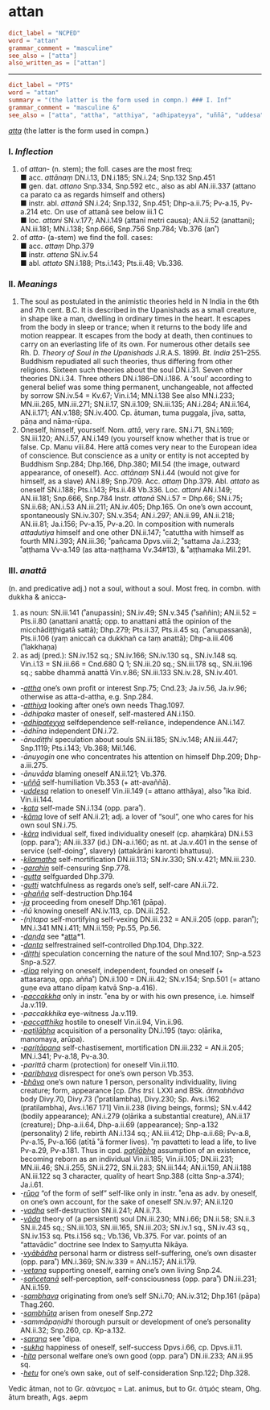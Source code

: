 # attan

``` toml
dict_label = "NCPED"
word = "attan"
grammar_comment = "masculine"
see_also = ["atta"]
also_written_as = ["attan"]
```

--------------------

``` toml
dict_label = "PTS"
word = "attan"
summary = "(the latter is the form used in compn.) ### I. Inf"
grammar_comment = "masculine &"
see_also = ["atta", "attha", "atthiya", "adhipateyya", "uññā", "uddesa", "kata", "kāma", "kāra", "kilamatha", "garahin", "gutta", "gutti", "ghañña", "ja", "daṇḍa", "atta", "danta", "diṭṭhi", "dīpa", "paccakkha", "paccatthika", "paṭilābha", "paritāpana", "paribhava", "bhāva", "paṭilābha", "rūpa", "vadha", "vāda", "vyābādha", "vetana", "sañcetanā", "sambhava", "sambhūta", "saraṇa", "sukha", "hita", "hetu"]
```

*[atta](atta.md)* (the latter is the form used in compn.)

### I. *Inflection* ###

1. of *attan\-* (n. stem); the foll. cases are the most freq:  
   ■ acc. *attānaṃ* DN.i.13, DN.i.185; SN.i.24; Snp.132 Snp.451  
   ■ gen. dat. *attano* Snp.334, Snp.592 etc., also as abl AN.iii.337 (attano ca parato ca as regards himself and others)  
   ■ instr. abl. *attanā* SN.i.24; Snp.132, Snp.451; Dhp\-a.ii.75; Pv\-a.15, Pv\-a.214 etc. On use of attanā see below iii.1 C  
   ■ loc. *attani* SN.v.177; AN.i.149 (attanī metri causa); AN.ii.52 (anattani); AN.iii.181; MN.i.138; Snp.666, Snp.756 Snp.784; Vb.376 (an˚)
2. of *atta\-* (a\-stem) we find the foll. cases:  
   ■ acc. *attaṃ* Dhp.379  
   ■ instr. *attena* SN.iv.54  
   ■ abl. *attato* SN.i.188; Pts.i.143; Pts.ii.48; Vb.336.

### II. *Meanings* ###

1. The soul as postulated in the animistic theories held in N India in the 6th and 7th cent. B.C. It is described in the Upanishads as a small creature, in shape like a man, dwelling in ordinary times in the heart. It escapes from the body in sleep or trance; when it returns to the body life and motion reappear. It escapes from the body at death, then continues to carry on an everlasting life of its own. For numerous other details see Rh. D. *Theory of Soul in the Upanishads* J.R.A.S. 1899. *Bt. India* 251–⁠255. Buddhism repudiated all such theories, thus differing from other religions. Sixteen such theories about the soul DN.i.31. Seven other theories DN.i.34. Three others DN.i.186–DN.i.186. A ʻsoul’ according to general belief was some thing permanent, unchangeable, not affected by sorrow SN.iv.54 = Kv.67; Vin.i.14; MN.i.138 See also MN.i.233; MN.iii.265, MN.iii.271; SN.ii.17, SN.ii.109; SN.iii.135; AN.i.284; AN.ii.164, AN.ii.171; AN.v.188; SN.iv.400. Cp. ātuman, tuma puggala, jīva, satta, pāṇa and nāma\-rūpa.
2. Oneself, himself, yourself. Nom. *attā*, very rare. SN.i.71, SN.i.169; SN.iii.120; AN.i.57, AN.i.149 (you yourself know whether that is true or false. Cp. Manu viii.84. Here attā comes very near to the European idea of conscience. But conscience as a unity or entity is not accepted by Buddhism Snp.284; Dhp.166, Dhp.380; Mil.54 (the image, outward appearance, of oneself). Acc. *attānaṃ* SN.i.44 (would not give for himself, as a slave) AN.i.89; Snp.709. Acc. *attaṃ* Dhp.379. Abl. *attato* as oneself SN.i.188; Pts.i.143; Pts.ii.48 Vb.336. Loc. *attani* AN.i.149; AN.iii.181; Snp.666, Snp.784 Instr. *attanā* SN.i.57 = Dhp.66; SN.i.75; SN.ii.68; AN.i.53 AN.iii.211; AN.iv.405; Dhp.165. On one’s own account, spontaneously SN.iv.307; SN.v.354; AN.i.297; AN.ii.99, AN.ii.218; AN.iii.81; Ja.i.156; Pv\-a.15, Pv\-a.20. In composition with numerals *attadutiya* himself and one other DN.ii.147; ˚catuttha with himself as fourth MN.i.393; AN.iii.36; ˚pañcama Dpvs.viii.2; ˚sattama Ja.i.233; ˚aṭṭhama Vv\-a.149 (as atta\-naṭṭhama Vv.34#13), & ˚aṭṭhamaka Mil.291.

### III. *anattā* ###

(n. and predicative adj.) not a soul, without a soul. Most freq. in combn. with dukkha & anicca\-

1. as noun: SN.iii.141 (˚anupassin); SN.iv.49; SN.v.345 (˚saññin); AN.ii.52 = Pts.ii.80 (anattani anattā; opp. to anattani attā the opinion of the micchādiṭṭhigatā sattā); Dhp.279; Pts.ii.37, Pts.ii.45 sq. (˚anupassanā), Pts.ii.106 (yaṃ aniccañ ca dukkhañ ca taṃ anattā); Dhp\-a.iii.406 (˚lakkhaṇa)
2. as adj (pred.): SN.iv.152 sq.; SN.iv.166; SN.iv.130 sq., SN.iv.148 sq. Vin.i.13 = SN.iii.66 = Cnd.680 Q 1; SN.iii.20 sq.; SN.iii.178 sq., SN.iii.196 sq.; sabbe dhammā anattā Vin.v.86; SN.iii.133 SN.iv.28, SN.iv.401.

* *\-[attha](attha.md)* one’s own profit or interest Snp.75; Cnd.23; Ja.iv.56, Ja.iv.96; otherwise as atta\-d\-attha, e.g. Snp.284.
* *\-[atthiya](atthiya.md)* looking after one’s own needs Thag.1097.
* *\-ādhipaka* master of oneself, self\-mastered AN.i.150.
* *\-[adhipateyya](adhipateyya.md)* selfdependence self\-reliance, independence AN.i.147.
* *\-ādhīna* independent DN.i.72.
* *\-ānudiṭṭhi* speculation about souls SN.iii.185; SN.iv.148; AN.iii.447; Snp.1119; Pts.i.143; Vb.368; Mil.146.
* *\-ānuyogin* one who concentrates his attention on himself Dhp.209; Dhp\-a.iii.275.
* *\-ānuvāda* blaming oneself AN.ii.121; Vb.376.
* *\-[uññā](uññā.md)* self\-humiliation Vb.353 (\+ att\-avaññā).
* *\-[uddesa](uddesa.md)* relation to oneself Vin.iii.149 (= attano atthāya), also ˚ika ibid. Vin.iii.144.
* *\-[kata](kata.md)* self\-made SN.i.134 (opp. para˚).
* *\-[kāma](kāma.md)* love of self AN.ii.21; adj. a lover of “soul”, one who cares for his own soul SN.i.75.
* *\-[kāra](kāra.md)* individual self, fixed individuality oneself (cp. ahaṃkāra) DN.i.53 (opp. para˚); AN.iii.337 (id.) DN\-a.i.160; as nt. at Ja.v.401 in the sense of service (self\-doing”, slavery) (attakārāni karonti bhattusu).
* *\-[kilamatha](kilamatha.md)* self\-mortification DN.iii.113; SN.iv.330; SN.v.421; MN.iii.230.
* *\-[garahin](garahin.md)* self\-censuring Snp.778.
* *\-[gutta](gutta.md)* selfguarded Dhp.379.
* *\-[gutti](gutti.md)* watchfulness as regards one’s self, self\-care AN.ii.72.
* *\-[ghañña](ghañña.md)* self\-destruction Dhp.164
* *\-[ja](ja.md)* proceeding from oneself Dhp.161 (pāpa).
* *\-ñū* knowing oneself AN.iv.113, cp. DN.iii.252.
* *\-(n)tapa* self\-mortifying self\-vexing DN.iii.232 = AN.ii.205 (opp. paran˚); MN.i.341 MN.i.411; MN.ii.159; Pp.55, Pp.56.
* *\-[daṇḍa](daṇḍa.md)* see *[atta](atta.md)*1.
* *\-[danta](danta.md)* selfrestrained self\-controlled Dhp.104, Dhp.322.
* *\-[diṭṭhi](diṭṭhi.md)* speculation concerning the nature of the soul Mnd.107; Snp\-a.523 Snp\-a.527.
* *\-[dīpa](dīpa.md)* relying on oneself, independent, founded on oneself (\+ attasaraṇa, opp. añña˚) DN.ii.100 = DN.iii.42; SN.v.154; Snp.501 (= attano guṇe eva attano dīpaṃ katvā Snp\-a.416).
* *\-[paccakkha](paccakkha.md)* only in instr. ˚ena by or with his own presence, i.e. himself Ja.v.119.
* *\-paccakkhika* eye\-witness Ja.v.119.
* *\-[paccatthika](paccatthika.md)* hostile to oneself Vin.ii.94, Vin.ii.96.
* *\-[paṭilābha](paṭilābha.md)* acquisition of a personality DN.i.195 (tayo: oḷārika, manomaya, arūpa).
* *\-[paritāpana](paritāpana.md)* self\-chastisement, mortification DN.iii.232 = AN.ii.205; MN.i.341; Pv\-a.18, Pv\-a.30.
* *\-parittā* charm (protection) for oneself Vin.ii.110.
* *\-[paribhava](paribhava.md)* disrespect for one’s own person Vb.353.
* *\-[bhāva](bhāva.md)* one’s own nature 1 person, personality individuality, living creature; form, appearance [cp. *Dhs trsl.* LXXI and BSk. *ātmabhāva* body Divy.70, Divy.73 (˚pratilambha), Divy.230; Sp. Avs.i.162 (pratilambha), Avs.i.167 171] Vin.ii.238 (living beings, forms); SN.v.442 (bodily appearance); AN.i.279 (oḷārika a substantial creature), AN.ii.17 (creature); Dhp\-a.ii.64, Dhp\-a.ii.69 (appearance); Snp\-a.132 (personality) 2 life, rebirth AN.i.134 sq.; AN.iii.412; Dhp\-a.ii.68; Pv\-a.8, Pv\-a.15, Pv\-a.166 (atītā ˚ā former lives). ˚ṃ pavatteti to lead a life, to live Pv\-a.29, Pv\-a.181. Thus in cpd. *[paṭilābha](paṭilābha.md)* assumption of an existence, becoming reborn as an individual Vin.ii.185; Vin.iii.105; DN.iii.231; MN.iii.46; SN.ii.255, SN.ii.272, SN.ii.283; SN.iii.144; AN.ii.159, AN.ii.188 AN.iii.122 sq 3 character, quality of heart Snp.388 (citta Snp\-a.374); Ja.i.61.
* *\-[rūpa](rūpa.md)* “of the form of self” self\-like only in instr. ˚ena as adv. by oneself, on one’s own account, for the sake of oneself SN.iv.97; AN.ii.120
* *\-[vadha](vadha.md)* self\-destruction SN.ii.241; AN.ii.73.
* *\-[vāda](vāda.md)* theory of (a persistent) soul DN.iii.230; MN.i.66; DN.ii.58; SN.ii.3 SN.ii.245 sq.; SN.iii.103, SN.iii.165, SN.iii.203; SN.iv.1 sq., SN.iv.43 sq., SN.iv.153 sq. Pts.i.156 sq.; Vb.136, Vb.375. For var. points of an “attavādic” doctrine see Index to Saṃyutta Nikāya.
* *\-[vyābādha](vyābādha.md)* personal harm or distress self\-suffering, one’s own disaster (opp. para˚) MN.i.369; SN.iv.339 = AN.i.157; AN.ii.179.
* *\-[vetana](vetana.md)* supporting oneself, earning one’s own living Snp.24.
* *\-[sañcetanā](sañcetanā.md)* self\-perception, self\-consciousness (opp. para˚) DN.iii.231; AN.ii.159.
* *\-[sambhava](sambhava.md)* originating from one’s self SN.i.70; AN.iv.312; Dhp.161 (pāpa) Thag.260.
* *\-[sambhūta](sambhūta.md)* arisen from oneself Snp.272
* *\-sammāpaṇidhi* thorough pursuit or development of one’s personality AN.ii.32; Snp.260, cp. Kp\-a.132.
* *\-[saraṇa](saraṇa.md)* see ˚dipa.
* *\-[sukha](sukha.md)* happiness of oneself, self\-success Dpvs.i.66, cp. Dpvs.ii.11.
* *\-[hita](hita.md)* personal welfare one’s own good (opp. para˚) DN.iii.233; AN.ii.95 sq.
* *\-[hetu](hetu.md)* for one’s own sake, out of self\-consideration Snp.122; Dhp.328.

Vedic ātman, not to Gr. αἀνεμος = Lat. animus, but to Gr. ἀτμός steam, Ohg. ātum breath, Ags. aepm

